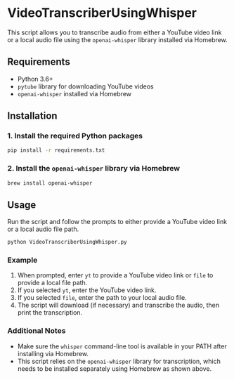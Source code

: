 # VideoTranscriberUsingWhisper

This script allows you to transcribe audio from either a YouTube video link or a local audio file using the `openai-whisper` library installed via Homebrew.

## Requirements

- Python 3.6+
- `pytube` library for downloading YouTube videos
- `openai-whisper` installed via Homebrew

## Installation

### 1. Install the required Python packages

```sh
pip install -r requirements.txt
```

### 2. Install the `openai-whisper` library via Homebrew

```sh
brew install openai-whisper
```

## Usage

Run the script and follow the prompts to either provide a YouTube video link or a local audio file path.

```sh
python VideoTranscriberUsingWhisper.py
```

### Example

1. When prompted, enter `yt` to provide a YouTube video link or `file` to provide a local file path.
2. If you selected `yt`, enter the YouTube video link.
3. If you selected `file`, enter the path to your local audio file.
4. The script will download (if necessary) and transcribe the audio, then print the transcription.

### Additional Notes

- Make sure the `whisper` command-line tool is available in your PATH after installing via Homebrew.
- This script relies on the `openai-whisper` library for transcription, which needs to be installed separately using Homebrew as shown above.
